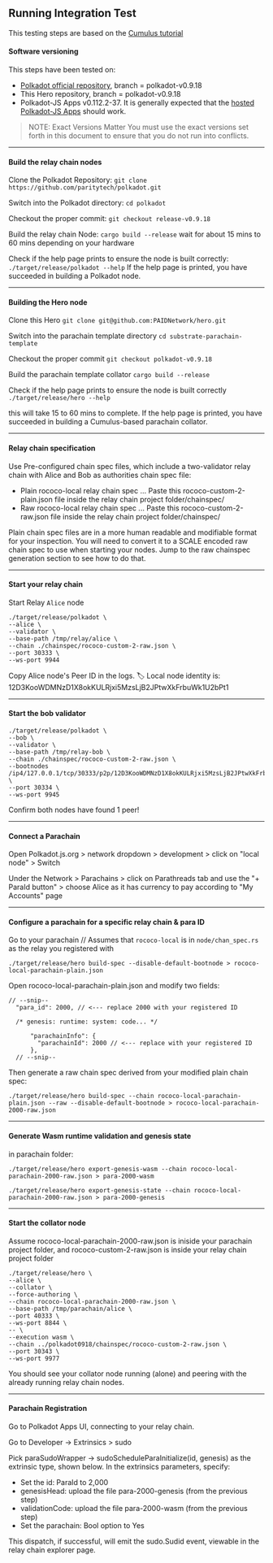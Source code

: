 ## Running Integration Test

This testing steps are based on the [Cumulus tutorial](https://docs.substrate.io/tutorials/v3/cumulus/start-relay/)


#### Software versioning
This steps have been tested on:
* [Polkadot official repository](https://github.com/paritytech/polkadot), branch = polkadot-v0.9.18
* This Hero repository, branch = polkadot-v0.9.18
* Polkadot-JS Apps v0.112.2-37. It is generally expected that the [hosted Polkadot-JS Apps](https://polkadot.js.org/apps/?rpc=ws%3A%2F%2F127.0.0.1%3A9944#/explorer) should work.

> NOTE: Exact Versions Matter
You must use the exact versions set forth in this document to ensure that you do not run into conflicts.

---
#### Build the relay chain nodes

Clone the Polkadot Repository:
`git clone https://github.com/paritytech/polkadot.git`

Switch into the Polkadot directory:
`cd polkadot`

Checkout the proper commit:
`git checkout release-v0.9.18`

Build the relay chain Node:
`cargo build --release`
wait for about 15 mins to 60 mins depending on your hardware

Check if the help page prints to ensure the node is built correctly:
`./target/release/polkadot --help`
If the help page is printed, you have succeeded in building a Polkadot node.

---
#### Building the Hero node

Clone this Hero
`git clone git@github.com:PAIDNetwork/hero.git`

Switch into the parachain template directory
`cd substrate-parachain-template`

Checkout the proper commit
`git checkout polkadot-v0.9.18`

Build the parachain template collator
`cargo build --release`

Check if the help page prints to ensure the node is built correctly
`./target/release/hero --help`

this will take 15 to 60 mins to complete.
If the help page is printed, you have succeeded in building a Cumulus-based parachain collator.

---
#### Relay chain specification
Use Pre-configured chain spec files, which include a two-validator relay chain with Alice and Bob as authorities chain spec file:
* Plain rococo-local relay chain spec ... Paste this rococo-custom-2-plain.json file inside the relay chain project folder/chainspec/
* Raw rococo-local relay chain spec ... Paste this rococo-custom-2-raw.json file inside the relay chain project folder/chainspec/

Plain chain spec files are in a more human readable and modifiable format for your inspection. You will need to convert it to a SCALE encoded raw chain spec to use when starting your nodes. Jump to the raw chainspec generation section to see how to do that.

----
#### Start your relay chain
Start Relay `Alice` node
```
./target/release/polkadot \
--alice \
--validator \
--base-path /tmp/relay/alice \
--chain ./chainspec/rococo-custom-2-raw.json \
--port 30333 \
--ws-port 9944
```

Copy Alice node's Peer ID in the logs.
🏷 Local node identity is: 12D3KooWDMNzD1X8okKULRjxi5MzsLjB2JPtwXkFrbuWk1U2bPt1

---
#### Start the bob validator
```
./target/release/polkadot \
--bob \
--validator \
--base-path /tmp/relay-bob \
--chain ./chainspec/rococo-custom-2-raw.json \
--bootnodes /ip4/127.0.0.1/tcp/30333/p2p/12D3KooWDMNzD1X8okKULRjxi5MzsLjB2JPtwXkFrbuWk1U2bPt1 \
--port 30334 \
--ws-port 9945
```

Confirm both nodes have found 1 peer!

---
#### Connect a Parachain
Open Polkadot.js.org > network dropdown > development > click on "local node" > Switch

Under the Network > Parachains > click on Parathreads tab and use the "+ ParaId button" > choose Alice as it has currency to pay according to "My Accounts" page



---
####  Configure a parachain for a specific relay chain & para ID
Go to your parachain
// Assumes that `rococo-local` is in `node/chan_spec.rs` as the relay you registered with
```
./target/release/hero build-spec --disable-default-bootnode > rococo-local-parachain-plain.json
```

Open rococo-local-parachain-plain.json and modify two fields:
```
// --snip--
  "para_id": 2000, // <--- replace 2000 with your registered ID

  /* genesis: runtime: system: code... */

      "parachainInfo": {
        "parachainId": 2000 // <--- replace with your registered ID
      },
  // --snip--
```

Then generate a raw chain spec derived from your modified plain chain spec:
```
./target/release/hero build-spec --chain rococo-local-parachain-plain.json --raw --disable-default-bootnode > rococo-local-parachain-2000-raw.json
```


---
####  Generate Wasm runtime validation and genesis state
in parachain folder:
```
./target/release/hero export-genesis-wasm --chain rococo-local-parachain-2000-raw.json > para-2000-wasm

./target/release/hero export-genesis-state --chain rococo-local-parachain-2000-raw.json > para-2000-genesis
```


---
####  Start the collator node
Assume rococo-local-parachain-2000-raw.json is iniside your parachain project folder, and rococo-custom-2-raw.json is inside your relay chain project folder

```
./target/release/hero \
--alice \
--collator \
--force-authoring \
--chain rococo-local-parachain-2000-raw.json \
--base-path /tmp/parachain/alice \
--port 40333 \
--ws-port 8844 \
-- \
--execution wasm \
--chain ../polkadot0918/chainspec/rococo-custom-2-raw.json \
--port 30343 \
--ws-port 9977
```

You should see your collator node running (alone) and peering with the already running relay chain nodes.

---
####  Parachain Registration
Go to Polkadot Apps UI, connecting to your relay chain.

Go to Developer -> Extrinsics > sudo

Pick paraSudoWrapper -> sudoScheduleParaInitialize(id, genesis) as the extrinsic type, shown below.
In the extrinsics parameters, specify:
- Set the id: ParaId to 2,000
- genesisHead: upload the file para-2000-genesis (from the previous step)
- validationCode: upload the file para-2000-wasm (from the previous step)
- Set the parachain: Bool option to Yes

This dispatch, if successful, will emit the sudo.Sudid event, viewable in the relay chain explorer page.
